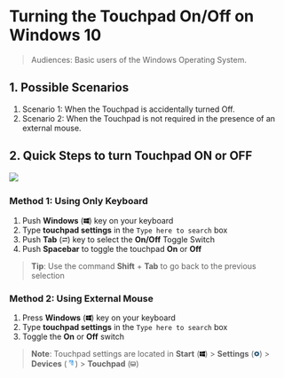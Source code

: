 # Turning the Touchpad On/Off on Windows 10

>Audiences: Basic users of the Windows Operating System.

## 1. Possible Scenarios

1. Scenario 1: When the Touchpad is accidentally turned Off.
2. Scenario 2: When the Touchpad is not required in the presence of an external mouse.

## 2. Quick Steps to turn Touchpad ON or OFF

![](https://raw.githubusercontent.com/Olena1925/touchpad/master/Navigating.gif)

### Method 1: Using Only Keyboard

1. Push **Windows** (<img src="https://raw.githubusercontent.com/Olena1925/touchpad/master/Windows%20Icon.png" width="10" height="10"/>) key on your keyboard
2. Type **touchpad settings** in the `Type here to search` box
3. Push **Tab** (<img src="https://raw.githubusercontent.com/Olena1925/touchpad/master/Tab%20Icon.png" width="10" height="10"/>) key to select the **On/Off** Toggle Switch
4. Push **Spacebar** to toggle the touchpad **On** or **Off**

> **Tip**: Use the command **Shift** + **Tab** to go back to the previous selection

### Method 2: Using External Mouse

1. Press **Windows** (<img src="https://raw.githubusercontent.com/Olena1925/touchpad/master/Windows%20Icon.png" width="10" height="10"/>) key on your keyboard
2. Type **touchpad settings** in the `Type here to search` box
3. Toggle the **On** or **Off** switch

> **Note**: Touchpad settings are located in **Start** (<img src="https://raw.githubusercontent.com/Olena1925/touchpad/master/Windows%20Icon.png" width="10" height="10"/>) > **Settings** (<img src="https://raw.githubusercontent.com/Olena1925/touchpad/master/Settings%20Icon.png" width="10" height="10"/>)  > **Devices** (<img src="https://raw.githubusercontent.com/Olena1925/touchpad/master/Devices%20Icon.PNG" width="15" height="15"/>) > **Touchpad** (<img src="https://raw.githubusercontent.com/Olena1925/touchpad/master/Touchpad%20Icon.png" width="10" height="10"/>)
